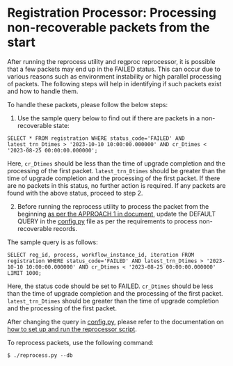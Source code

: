 # Registration Processor: Processing non-recoverable packets from the start

After running the reprocess utility and regproc reprocessor, it is possible that a few packets may end up in the FAILED status. This can occur due to various reasons such as environment instability or high parallel processing of packets. The following steps will help in identifying if such packets exist and how to handle them.

To handle these packets, please follow the below steps:

1. Use the sample query below to find out if there are packets in a non-recoverable state:

```
SELECT * FROM registration WHERE status_code='FAILED' AND latest_trn_Dtimes > '2023-10-10 10:00:00.000000' AND cr_Dtimes < '2023-08-25 00:00:00.000000';
```

Here, `cr_Dtimes` should be less than the time of upgrade completion and the processing of the first packet. `latest_trn_Dtimes` should be greater than the time of upgrade completion and the processing of the first packet. If there are no packets in this status, no further action is required. If any packets are found with the above status, proceed to step 2.

2. Before running the reprocess utility to process the packet from the beginning [as per the APPROACH 1 in document](upgrade-regproc-reprocessing.md), update the DEFAULT QUERY in the [config.py](https://github.com/mosip/mosip-infra/blob/1.2.0.1/deployment/sandbox-v2/utils/reprocess/config.py) file as per the requirements to process non-recoverable records.

The sample query is as follows:

```
SELECT reg_id, process, workflow_instance_id, iteration FROM registration WHERE status_code='FAILED' AND latest_trn_Dtimes > '2023-10-10 10:00:00.000000' AND cr_Dtimes < '2023-08-25 00:00:00.000000' LIMIT 1000;
```

Here, the status code should be set to FAILED. `cr_Dtimes` should be less than the time of upgrade completion and the processing of the first packet. `latest_trn_Dtimes` should be greater than the time of upgrade completion and the processing of the first packet.

After changing the query in [config.py](https://github.com/mosip/mosip-infra/blob/release-1.2.0.1/deployment/sandbox-v2/utils/reprocess/config.py), please refer to the documentation on [how to set up and run the reprocessor script](https://github.com/mosip/mosip-infra/tree/release-1.2.0.1/deployment/sandbox-v2/utils/reprocess).

To reprocess packets, use the following command:

```
$ ./reprocess.py --db
```

